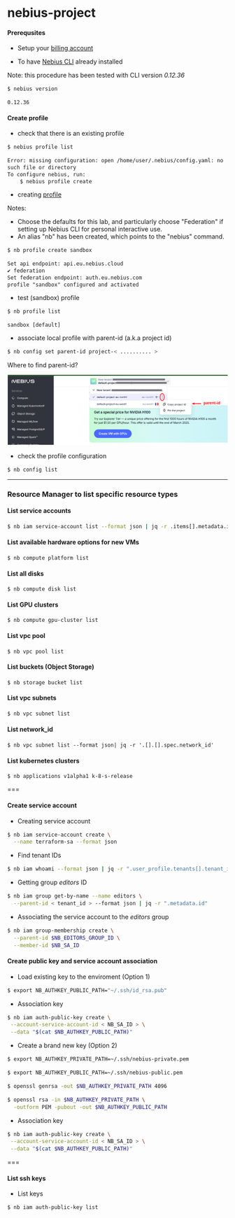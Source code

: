 # nebius-project

#### Prerequsites

- Setup your [billing account](https://docs.nebius.com/signup-billing/sign-up)

- To have [Nebius CLI](https://docs.nebius.com/cli/install) already installed 

Note: this procedure has been tested with CLI version *0.12.36*

```bash
$ nebius version
```
```text
0.12.36
```

#### Create profile
- check that there is an existing profile

```bash
$ nebius profile list
 ```
```text
Error: missing configuration: open /home/user/.nebius/config.yaml: no such file or directory
To configure nebius, run:
	$ nebius profile create
```

- creating [profile](https://docs.nebius.com/cli/reference/profile/create)

Notes: 
- Choose the defaults for this lab, and particularly choose "Federation" if setting up Nebius CLI for personal interactive use.
- An alias "nb" has been created, which points to the "nebius" command.

```bash
$ nb profile create sandbox
```
```text
Set api endpoint: api.eu.nebius.cloud
✔ federation
Set federation endpoint: auth.eu.nebius.com
profile "sandbox" configured and activated
```

- test (sandbox) profile
```bash
$ nb profile list
```
```text
sandbox [default]
```
- associate local profile with parent-id (a.k.a project id)
```bash
$ nb config set parent-id project-< .......... >
```

Where to find parent-id?

![Parent ID](media/profile-parent-id.png)

- check the profile configuration
```bash
$ nb config list
```

----

### Resource Manager to list specific resource types

#### List service accounts
```bash
$ nb iam service-account list --format json | jq -r .items[].metadata.id
```

#### List available hardware options for new VMs
```
$ nb compute platform list
```

#### List all disks
```
$ nb compute disk list
```

#### List GPU clusters
```
$ nb compute gpu-cluster list
```

#### List vpc pool
```
$ nb vpc pool list
```

#### List buckets (Object Storage)
```
$ nb storage bucket list
```

#### List vpc subnets
```bash
$ nb vpc subnet list
```

#### List network_id
```
$ nb vpc subnet list --format json| jq -r '.[].[].spec.network_id'
```

#### List kubernetes clusters
```
$ nb applications v1alpha1 k-8-s-release
```

===

#### Create service account
- Creating service account
```bash
$ nb iam service-account create \
  --name terraform-sa --format json
```
- Find tenant IDs
```bash
$ nb iam whoami --format json | jq -r ".user_profile.tenants[].tenant_id"
```

- Getting group *editors* ID
```bash
$ nb iam group get-by-name --name editors \
  --parent-id < tenant_id > --format json | jq -r ".metadata.id"
```

- Associating the service account to the *editors* group
```bash
$ nb iam group-membership create \
  --parent-id $NB_EDITORS_GROUP_ID \
  --member-id $NB_SA_ID
```
#### Create public key and service account association
- Load existing key to the enviroment (Option 1)
```bash
$ export NB_AUTHKEY_PUBLIC_PATH="~/.ssh/id_rsa.pub"
```
- Association key
```bash
$ nb iam auth-public-key create \
 --account-service-account-id < NB_SA_ID > \
 --data "$(cat $NB_AUTHKEY_PUBLIC_PATH)"
```
- Create a brand new key (Option 2)
```bash
$ export NB_AUTHKEY_PRIVATE_PATH=~/.ssh/nebius-private.pem
```
```bash
$ export NB_AUTHKEY_PUBLIC_PATH=~/.ssh/nebius-public.pem
```
```bash
$ openssl genrsa -out $NB_AUTHKEY_PRIVATE_PATH 4096
```
```bash
$ openssl rsa -in $NB_AUTHKEY_PRIVATE_PATH \
  -outform PEM -pubout -out $NB_AUTHKEY_PUBLIC_PATH
```
- Association key
```bash
$ nb iam auth-public-key create \
 --account-service-account-id < NB_SA_ID > \
 --data "$(cat $NB_AUTHKEY_PUBLIC_PATH)"
```
===
#### List ssh keys
- List keys 
```bash
$ nb iam auth-public-key list
```
